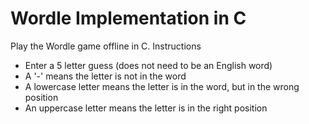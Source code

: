 # Wordle Implementation in C

Play the Wordle game offline in C.
Instructions
- Enter a 5 letter guess (does not need to be an English word)
- A '-' means the letter is not in the word
- A lowercase letter means the letter is in the word, but in the wrong position
- An uppercase letter means the letter is in the right position

